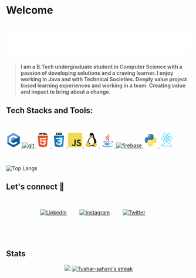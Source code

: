 
# Welcome 
<h1 align="center">
  <img src="https://raw.githubusercontent.com/Tushar-sahani/Tushar-sahani/master/name.svg" alt="Tushar Sahani" />
</h1>

> **I am a B.Tech undergraduate student in Computer Science with a passion of developing solutions and a craving learner. I enjoy working in Java and with Technical Societies. Deeply value project based learning experiences and working in a team. Creating value and impact to bring about a change.**
&nbsp;
## Tech Stacks and Tools:
<br>
<p align="left"> <a href="https://www.cprogramming.com/" target="_blank" rel="noreferrer"> <img src="https://raw.githubusercontent.com/devicons/devicon/master/icons/c/c-original.svg" alt="c" width="40" height="40"/> </a> <a href="https://git-scm.com/" target="_blank" rel="noreferrer"> <img src="https://www.vectorlogo.zone/logos/git-scm/git-scm-icon.svg" alt="git" width="40" height="40"/> </a> <a href="https://www.w3.org/html/" target="_blank" rel="noreferrer"> <img src="https://raw.githubusercontent.com/devicons/devicon/master/icons/html5/html5-original-wordmark.svg" alt="html5" width="40" height="40"/> </a>  <a href="https://www.w3schools.com/css/" target="_blank" rel="noreferrer"> <img src="https://raw.githubusercontent.com/devicons/devicon/master/icons/css3/css3-original-wordmark.svg" alt="css3" width="40" height="40"/> </a> <a href="https://developer.mozilla.org/en-US/docs/Web/JavaScript" target="_blank" rel="noreferrer"> <img src="https://raw.githubusercontent.com/devicons/devicon/master/icons/javascript/javascript-original.svg" alt="javascript" width="40" height="40"/> </a> <a href="https://www.linux.org/" target="_blank" rel="noreferrer"> <img src="https://raw.githubusercontent.com/devicons/devicon/master/icons/linux/linux-original.svg" alt="linux" width="40" height="40"/> </a> <a href="https://www.w3schools.com/cpp/" target="_blank"> <img src="https://raw.githubusercontent.com/devicons/devicon/master/icons/java/java-original.svg" alt="cplusplus" width="40" height="40"/> </a> <a href="https://firebase.google.com/" target="_blank"> <img src="https://www.vectorlogo.zone/logos/firebase/firebase-icon.svg" alt="firebase" width="40" height="40"/> </a> <a href="https://www.python.org" target="_blank" rel="noreferrer"> <img src="https://raw.githubusercontent.com/devicons/devicon/master/icons/python/python-original.svg" alt="python" width="40" height="40"/> </a> <a href="https://reactjs.org/" target="_blank" rel="noreferrer"> <img src="https://raw.githubusercontent.com/devicons/devicon/master/icons/react/react-original-wordmark.svg" alt="react" width="40" height="40"/> </a>  
</p>
  <br>
  
  
![Top Langs](https://github-readme-stats.vercel.app/api/top-langs/?username=Tushar-sahani&layout=compact&theme=tokyonight&hide_border=true)

## Let's connect 🤝
<br>
<p align="center">
  <a href="http://linkedin.com/in/tushar-sahani-70191223a/"><img width="32px" alt="LinkedIn" title="LinkedIn" src="https://user-images.githubusercontent.com/33064931/192891277-e2528754-fdca-473a-be7a-25149ae295c8.png"></a>
  &#8287;&#8287;&#8287;&#8287;&#8287;&#8287;&#8287;
  <a href="https://www.instagram.com/tusharsahan1/"><img width="32px" alt="Instagram" title="Instagram" src="https://user-images.githubusercontent.com/33064931/192891342-3c88a026-50f3-430d-b582-96a57b019e32.png"/></a>
  &#8287;&#8287;&#8287;&#8287;&#8287;&#8287;&#8287;
  <a href="https://twitter.com/TusharSahani17/"><img width="32px" alt="Twitter" title="Twitter" src="https://user-images.githubusercontent.com/33064931/192891530-8660cc3a-3721-4609-a99d-010d7dd5d6d7.png"/></a>
  &#8287;&#8287;&#8287;&#8287;&#8287;&#8287;&#8287;
</p> &nbsp;

&nbsp;
## Stats

<p align="center">
  <img width="48%" src="https://github-readme-stats.vercel.app/api?username=Tushar-sahani&show_icons=true&theme=tokyonight&hide_border=true" />
  <a href="https://github.com/Tushar-sahani/github-readme-streak-stats">
    <img width ="51%" alt="Tushar-sahani's streak" src="https://streak-stats.demolab.com/?user=Tushar-sahani&theme=tokyonight&hide_border=true"/>
  </a>
</p>

